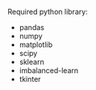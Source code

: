 Required python library:
* pandas
* numpy
* matplotlib
* scipy
* sklearn
* imbalanced-learn
* tkinter
